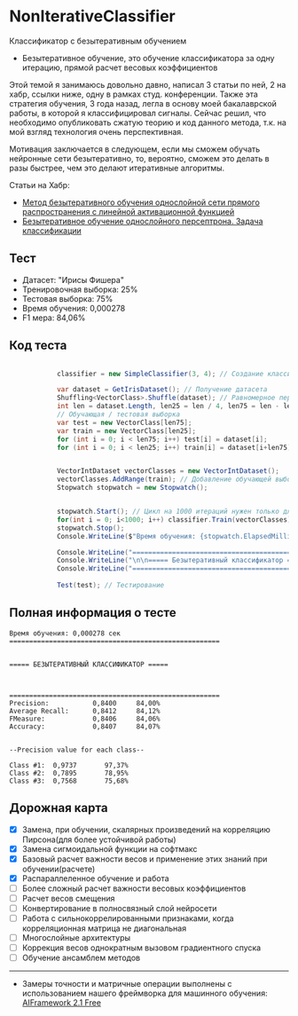 # NonIterativeClassifier
Классификатор с безытеративным обучением

* Безытеративное обучение, это обучение классификатора за одну итерацию, прямой расчет весовых коэффициентов

Этой темой я занимаюсь довольно давно, написал 3 статьи по ней, 2 на хабр, ссылки ниже, одну в рамках студ. конференции. Также эта стратегия обучения, 3 года назад, легла в основу моей бакалаврской работы, в которой я классифицировал сигналы. Сейчас решил, что необходимо опубликовать сжатую теорию и код данного метода, т.к. на мой взгляд технология очень перспективная. 

Мотивация заключается в следующем, если мы сможем обучать нейронные сети безытеративно, то, вероятно, сможем это делать в разы быстрее, чем это делают итеративные алгоритмы. 

Статьи на Хабр: 
 * [Метод безытеративного обучения однослойной сети прямого распространения с линейной активационной функцией](https://habr.com/ru/post/332936)
 * [Безытеративное обучение однослойного персептрона. Задача классификации](https://habr.com/ru/post/333382)


## Тест

* Датасет: "Ирисы Фишера"
* Тренировочная выборка: 25%
* Тестовая выборка: 75%
* Время обучения: 0,000278
* F1 мера: 84,06%

## Код теста

```c#

            classifier = new SimpleClassifier(3, 4); // Создание классификатора, 3 класса, 4 признака

            var dataset = GetIrisDataset(); // Получение датасета
            Shuffling<VectorClass>.Shuffle(dataset); // Равномерное перемешивание
            int len = dataset.Length, len25 = len / 4, len75 = len - len25;
            // Обучающая / тестовая выборка
            var test = new VectorClass[len75]; 
            var train = new VectorClass[len25];
            for (int i = 0; i < len75; i++) test[i] = dataset[i];
            for (int i = 0; i < len25; i++) train[i] = dataset[i+len75];


            VectorIntDataset vectorClasses = new VectorIntDataset();
            vectorClasses.AddRange(train); // Добавление обучающей выборки
            Stopwatch stopwatch = new Stopwatch();


            stopwatch.Start(); // Цикл на 1000 итераций нужен только для точности замера времени, в реальной работе следует его убрать
            for(int i = 0; i<1000; i++) classifier.Train(vectorClasses); // Обучение
            stopwatch.Stop();
            Console.WriteLine($"Время обучения: {stopwatch.ElapsedMilliseconds /(1000.0* 1000.0)} сек");

            Console.WriteLine("=====================================================".ToUpper());
            Console.WriteLine("\n\n===== Безытеративный классификатор ===== \n\n\n".ToUpper());
            Console.WriteLine("=====================================================".ToUpper());
            
            Test(test); // Тестирование
```

## Полная информация о тесте

``` 
Время обучения: 0,000278 сек
=====================================================


===== БЕЗЫТЕРАТИВНЫЙ КЛАССИФИКАТОР =====



=====================================================
Precision:           0,8400     84,00%
Average Recall:      0,8412     84,12%
FMeasure:            0,8406     84,06%
Accuracy:            0,8407     84,07%


--Precision value for each class--

Class #1:  0,9737       97,37%
Class #2:  0,7895       78,95%
Class #3:  0,7568       75,68%

```

## Дорожная карта

- [x] Замена, при обучении, скалярных произведений на корреляцию Пирсона(для более устойчивой работы)
- [x] Замена сигмоидальной функции на софтмакс
- [x] Базовый расчет важности весов и применение этих знаний при обучении(расчете)
- [x] Распараллеленное обучение и работа
- [ ] Более сложный расчет важности весовых коэффициентов
- [ ] Расчет весов смещения
- [ ] Конвертирование в полносвязный слой нейросети
- [ ] Работа с сильнокоррелированными признаками, когда корреляционная матрица не диагональная
- [ ] Многослойные архитектуры
- [ ] Коррекция весов однократным вызовом градиентного спуска
- [ ] Обучение ансамблем методов

---

* Замеры точности и матричные операции выполнены с использованием нашего фреймворка для машинного обучения: [AIFramework 2.1 Free](https://github.com/AIFramework/AI_Free) 

